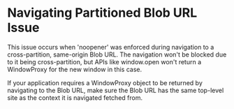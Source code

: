 # Navigating Partitioned Blob URL Issue

This issue occurs when 'noopener' was enforced during navigation to a cross-partition, same-origin Blob URL. The navigation won't be blocked due to it being cross-partition, but APIs like window.open won't return a WindowProxy for the new window in this case.

If your application requires a WindowProxy object to be returned by navigating to the Blob URL, make sure the Blob URL has the same top-level site as the context it is navigated fetched from.